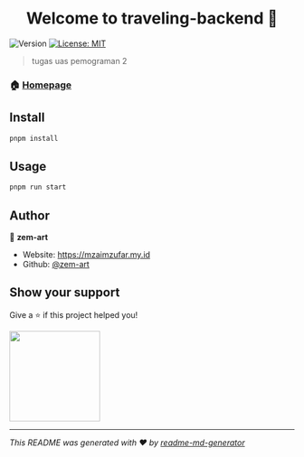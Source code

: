 <h1 align="center">Welcome to traveling-backend 👋</h1>
<p>
  <img alt="Version" src="https://img.shields.io/badge/version-1.0.0-blue.svg?cacheSeconds=2592000" />
  <a href="#" target="_blank">
    <img alt="License: MIT" src="https://img.shields.io/badge/License-MIT-yellow.svg" />
  </a>
</p>

> tugas uas pemograman 2

### 🏠 [Homepage](./src)

## Install

```sh
pnpm install
```

## Usage

```sh
pnpm run start
```

## Author

👤 **zem-art**

* Website: https://mzaimzufar.my.id
* Github: [@zem-art](https://github.com/zem-art)

## Show your support

Give a ⭐️ if this project helped you!

<a href="https://www.patreon.com/unpam-pride">
  <img src="https://c5.patreon.com/external/logo/become_a_patron_button@2x.png" width="160">
</a>

***
_This README was generated with ❤️ by [readme-md-generator](https://github.com/kefranabg/readme-md-generator)_